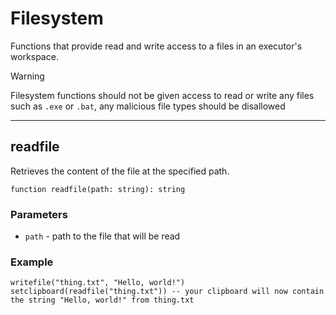 # Filesystem

Functions that provide read and write access to a files in an executor's workspace.

> [!WARNING]
> Filesystem functions should not be given access to read or write any files such as `.exe` or `.bat`, any malicious file types should be disallowed

---

## readfile

Retrieves the content of the file at the specified path.

```luau
function readfile(path: string): string
```

### Parameters

- `path` - path to the file that will be read

### Example

```luau
writefile("thing.txt", "Hello, world!")
setclipboard(readfile("thing.txt")) -- your clipboard will now contain the string "Hello, world!" from thing.txt
```

